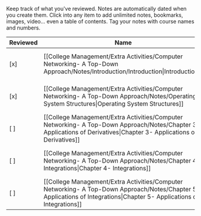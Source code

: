 Keep track of what you've reviewed.
Notes are automatically dated when you create them.
Click into any item to add unlimited notes, bookmarks, images, video... even a table of contents.
Tag your notes with course names and numbers.

|Reviewed|Name|Type|Materials|Created|
|---|---|---|---|---|
|[x]|[[College Management/Extra Activities/Computer Networking- A Top-Down Approach/Notes/Introduction/Introduction\|Introduction]]|Lecture|![[Chapter_1.pdf]]|February 15, 2024 6:10 PM|
|[x]|[[College Management/Extra Activities/Computer Networking- A Top-Down Approach/Notes/Operating System Structures\|Operating System Structures]]|Lecture|![[Chapter_2.pdf]]|February 15, 2024 6:10 PM|
|[ ]|[[College Management/Extra Activities/Computer Networking- A Top-Down Approach/Notes/Chapter 3- Applications of Derivatives\|Chapter 3- Applications of Derivatives]]|Lecture|![[Chapter_3.pdf]]|February 15, 2024 6:10 PM|
|[ ]|[[College Management/Extra Activities/Computer Networking- A Top-Down Approach/Notes/Chapter 4- Integrations\|Chapter 4- Integrations]]|Lecture|![[Chapter_4.pdf]]|February 15, 2024 6:10 PM|
|[ ]|[[College Management/Extra Activities/Computer Networking- A Top-Down Approach/Notes/Chapter 5- Applications of Integrations\|Chapter 5- Applications of Integrations]]|Lecture|![[Chapter_5.pdf]]|February 15, 2024 6:10 PM|